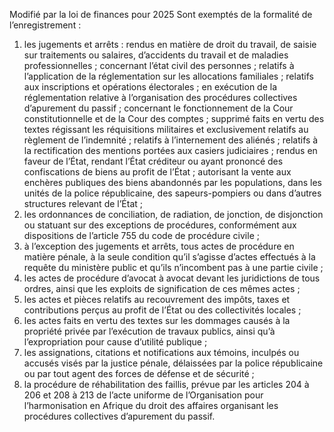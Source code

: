 Modifié par la loi de finances pour 2025
Sont exemptés de la formalité de l’enregistrement :
1) les jugements et arrêts :
rendus en matière de droit du travail, de saisie sur traitements ou salaires, d’accidents du travail et de maladies professionnelles ;
concernant l’état civil des personnes ;
relatifs à l’application de la réglementation sur les allocations familiales ; relatifs aux inscriptions et opérations électorales ;
en exécution de la réglementation relative à l’organisation des procédures collectives d’apurement du passif ;
concernant le fonctionnement de la Cour constitutionnelle et de la Cour des comptes ; supprimé
faits en vertu des textes régissant les réquisitions militaires et exclusivement relatifs au règlement de l’indemnité ;
relatifs à l’internement des aliénés ;
relatifs à la rectification des mentions portées aux casiers judiciaires ;
rendus en faveur de l’État, rendant l’État créditeur ou ayant prononcé des confiscations de biens au profit de l’État ;
autorisant la vente aux enchères publiques des biens abandonnés par les populations, dans les unités de la police républicaine, des sapeurs-pompiers ou dans d’autres structures relevant de l’État ;
2) les ordonnances de conciliation, de radiation, de jonction, de disjonction ou
statuant sur des exceptions de procédures, conformément aux dispositions de l’article 755 du code de procédure civile ;
3) à l’exception des jugements et arrêts, tous actes de procédure en matière pénale,
à la seule condition qu’il s’agisse d’actes effectués à la requête du ministère public et qu’ils n’incombent pas à une partie civile ;
4) les actes de procédure d’avocat à avocat devant les juridictions de tous ordres,
ainsi que les exploits de signification de ces mêmes actes ;
5) les actes et pièces relatifs au recouvrement des impôts, taxes et contributions
perçus au profit de l’État ou des collectivités locales ;
6) les actes faits en vertu des textes sur les dommages causés à la propriété privée
par l’exécution de travaux publics, ainsi qu’à l’expropriation pour cause d’utilité publique ;
7) les assignations, citations et notifications aux témoins, inculpés ou accusés visés par
la justice pénale, délaissées par la police républicaine ou par tout agent des forces de défense et de sécurité ;
8) la procédure de réhabilitation des faillis, prévue par les articles 204 à 206 et 208 à
213 de l’acte uniforme de l’Organisation pour l’harmonisation en Afrique du droit des affaires organisant les procédures collectives d’apurement du passif.